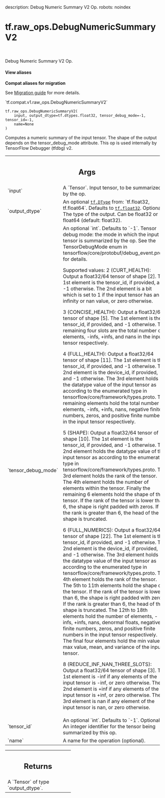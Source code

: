 description: Debug Numeric Summary V2 Op.
robots: noindex

# tf.raw_ops.DebugNumericSummaryV2

<!-- Insert buttons and diff -->

<table class="tfo-notebook-buttons tfo-api nocontent" align="left">

</table>



Debug Numeric Summary V2 Op.

<section class="expandable">
  <h4 class="showalways">View aliases</h4>
  <p>
<b>Compat aliases for migration</b>
<p>See
<a href="https://www.tensorflow.org/guide/migrate">Migration guide</a> for
more details.</p>
<p>`tf.compat.v1.raw_ops.DebugNumericSummaryV2`</p>
</p>
</section>

<pre class="devsite-click-to-copy prettyprint lang-py tfo-signature-link">
<code>tf.raw_ops.DebugNumericSummaryV2(
    input, output_dtype=tf.dtypes.float32, tensor_debug_mode=-1, tensor_id=-1,
    name=None
)
</code></pre>



<!-- Placeholder for "Used in" -->

Computes a numeric summary of the input tensor. The shape of the output
depends on the tensor_debug_mode attribute.
This op is used internally by TensorFlow Debugger (tfdbg) v2.

<!-- Tabular view -->
 <table class="responsive fixed orange">
<colgroup><col width="214px"><col></colgroup>
<tr><th colspan="2"><h2 class="add-link">Args</h2></th></tr>

<tr>
<td>
`input`
</td>
<td>
A `Tensor`. Input tensor, to be summarized by the op.
</td>
</tr><tr>
<td>
`output_dtype`
</td>
<td>
An optional <a href="../../tf/dtypes/DType.md"><code>tf.DType</code></a> from: `tf.float32, tf.float64`. Defaults to <a href="../../tf.md#float32"><code>tf.float32</code></a>.
Optional. The type of the output. Can be float32 or float64 (default: float32).
</td>
</tr><tr>
<td>
`tensor_debug_mode`
</td>
<td>
An optional `int`. Defaults to `-1`.
Tensor debug mode: the mode in which the input tensor is summarized
  by the op. See the TensorDebugMode enum in
  tensorflow/core/protobuf/debug_event.proto for details.

Supported values:
  2 (CURT_HEALTH): Output a float32/64 tensor of shape [2]. The 1st
  element is the tensor_id, if provided, and -1 otherwise. The 2nd
  element is a bit which is set to 1 if the input tensor has an
  infinity or nan value, or zero otherwise.

  3 (CONCISE_HEALTH): Output a float32/64 tensor of shape [5]. The 1st
  element is the tensor_id, if provided, and -1 otherwise. The
  remaining four slots are the total number of elements, -infs,
  +infs, and nans in the input tensor respectively.

  4 (FULL_HEALTH): Output a float32/64 tensor of shape [11]. The 1st
  element is the tensor_id, if provided, and -1 otherwise. The 2nd
  element is the device_id, if provided, and -1 otherwise. The 3rd
  element holds the datatype value of the input tensor as according
  to the enumerated type in tensorflow/core/framework/types.proto.
  The remaining elements hold the total number of elements, -infs,
  +infs, nans, negative finite numbers, zeros, and positive finite
  numbers in the input tensor respectively.

  5 (SHAPE): Output a float32/64 tensor of shape [10]. The 1st
  element is the tensor_id, if provided, and -1 otherwise. The 2nd
  element holds the datatype value of the input tensor as according
  to the enumerated type in tensorflow/core/framework/types.proto.
  The 3rd element holds the rank of the tensor. The 4th element holds
  the number of elements within the tensor. Finally the remaining 6
  elements hold the shape of the tensor. If the rank of the tensor
  is lower than 6, the shape is right padded with zeros. If the rank
  is greater than 6, the head of the shape is truncated.

  6 (FULL_NUMERICS): Output a float32/64 tensor of shape [22]. The 1st
  element is the tensor_id, if provided, and -1 otherwise. The 2nd
  element is the device_id, if provided, and -1 otherwise. The 3rd
  element holds the datatype value of the input tensor as according
  to the enumerated type in tensorflow/core/framework/types.proto.
  The 4th element holds the rank of the tensor. The 5th to 11th
  elements hold the shape of the tensor. If the rank of the tensor
  is lower than 6, the shape is right padded with zeros. If the rank
  is greater than 6, the head of the shape is truncated. The 12th to
  18th elements hold the number of elements, -infs, +infs, nans,
  denormal floats, negative finite numbers, zeros, and positive
  finite numbers in the input tensor respectively. The final four
  elements hold the min value, max value, mean, and variance of the
  input tensor.

  8 (REDUCE_INF_NAN_THREE_SLOTS): Output a float32/64 tensor of shape
  [3]. The 1st element is -inf if any elements of the input tensor
  is -inf, or zero otherwise. The 2nd element is +inf if any elements
  of the input tensor is +inf, or zero otherwise.  The 3rd element is
  nan if any element of the input tensor is nan, or zero otherwise.
</td>
</tr><tr>
<td>
`tensor_id`
</td>
<td>
An optional `int`. Defaults to `-1`.
Optional. An integer identifier for the tensor being summarized by this op.
</td>
</tr><tr>
<td>
`name`
</td>
<td>
A name for the operation (optional).
</td>
</tr>
</table>



<!-- Tabular view -->
 <table class="responsive fixed orange">
<colgroup><col width="214px"><col></colgroup>
<tr><th colspan="2"><h2 class="add-link">Returns</h2></th></tr>
<tr class="alt">
<td colspan="2">
A `Tensor` of type `output_dtype`.
</td>
</tr>

</table>

